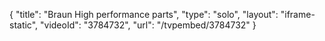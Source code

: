 {
    "title": "Braun High performance parts",
    "type": "solo",
    "layout": "iframe-static",
    "videoId": "3784732",
    "url": "\/tvpembed\/3784732"
}